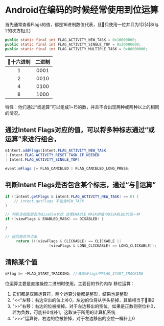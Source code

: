 # Android在编码的时候经常使用到位运算

首先通常查看Flags的值，都是16进制数值代表，且只使用一位并只为1|2|4|8(与2的次方相关)

```java
public static final int FLAG_ACTIVITY_NEW_TASK = 0x10000000;
public static final int FLAG_ACTIVITY_SINGLE_TOP = 0x20000000;
public static final int FLAG_ACTIVITY_MULTIPLE_TASK = 0x08000000;
```

|十六进制|二进制|
|:---:|:--:|
|1|0001|
|2|0010|
|4|0100|
|8|1000|

特性：他们通过“或运算”可以组成1~15的数，并且不会出现两种或两种以上的相同的情况。

## 通过Intent Flags对应的值，可以将多种标志通过“或运算”来进行组合，
```java
mIntent.addFlags(Intent.FLAG_ACTIVITY_NEW_TASK 
| Intent.FLAG_ACTIVITY_RESET_TASK_IF_NEEDED
| Intent.FLAG_ACTIVITY_SINGLE_TOP)
```

```java
event.mFlags |= FLAG_CANCELED | FLAG_CANCELED_LONG_PRESS;
```

## 判断Intent Flags是否包含某个标志，通过“与运算”
```java
if ((intent.getFlags & intent.FLAG_ACTIVITY_NEW_TASK) == 0) {
    // intent.getFlags 不包含NEW_TASK
}
```

```java
// 判断该视图是否为disable状态 这里ENABLE_MASK的值与DISABLED的值一样
if ((viewFlags & ENABLED_MASK) == DISABLED) {

}
```

```java
// 返回是否可点击  
     return (((viewFlags & CLICKABLE) == CLICKABLE || 
                    (viewFlags & LONG_CLICKABLE) == LONG_CLICKABLE));
```

## 清除某个值
```java
mFlag &= ~FLAG_START_TRACKING; //清除mFlags中FLAG_START_TRACKING
```

位运算主要是直接操控二进制时使用，主要目的节约内存
移位运算：
1. 它们都是双目运算符，两个运算分量都是整形，结果也是整形
2. "<<"左移：右边空出的位上补0，左边的位将从字头挤掉，其值相当于乘2
3. ">>"右移：右边的位被挤掉。对于左边移出的空位，如果是正数则空位补0，若为负数，可能补0或补1，这取决于所用的计算机系统
4. ">>>"运算符，右边的位被挤掉，对于左边移出的空位一概补上0


